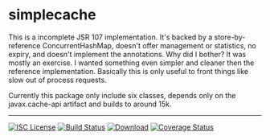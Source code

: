 # simplecache
This is a incomplete JSR 107 implementation. It's backed by a store-by-reference ConcurrentHashMap, doesn't offer 
management or statistics, no expiry, and doesn't implement the annotations. Why did I bother? It was mostly an exercise.
I wanted something even simpler and cleaner then the reference implementation.  Basically this is only useful to front 
things like slow out of process requests.

Currently this package only include six classes, depends only on the javax.cache-api artifact and builds to around 15k.

-----
[![ISC License](http://shields-nwillc.rhcloud.com/shield/tldrlegal?package=ISC)](http://shields-nwillc.rhcloud.com/homepage/tldrlegal?package=ISC)
[![Build Status](http://shields-nwillc.rhcloud.com/shield/travis-ci?path=nwillc&package=simplecache)](http://shields-nwillc.rhcloud.com/homepage/travis-ci?path=nwillc&package=simplecache)
[![Download](http://shields-nwillc.rhcloud.com/shield/jcenter?group=com.github.nwillc&package=simplecache)](http://shields-nwillc.rhcloud.com/homepage/jcenter?group=com.github.nwillc&package=ToString&path=nwillc/maven/simplecache)
[![Coverage Status](http://shields-nwillc.rhcloud.com/shield/codecov?path=github/nwillc&package=simplecache)](http://shields-nwillc.rhcloud.com/homepage/codecov?path=github/nwillc&package=simplecache)






